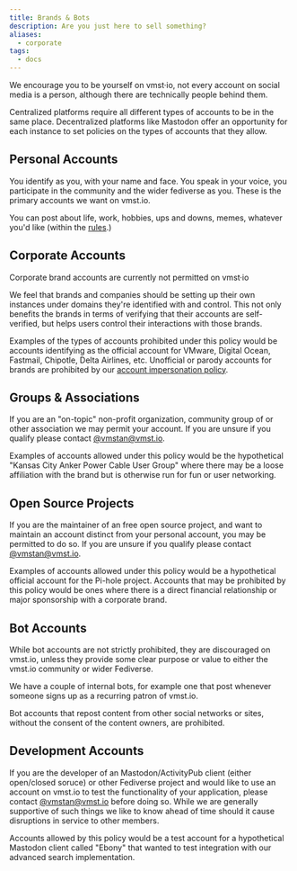 ```yaml
---
title: Brands & Bots
description: Are you just here to sell something?
aliases:
  - corporate
tags:
  - docs
---
```


We encourage you to be yourself on vmst·io, not every account on social media is a person, although there are technically people behind them.

Centralized platforms require all different types of accounts to be in the same place.
Decentralized platforms like Mastodon offer an opportunity for each instance to set policies on the types of accounts that they allow.

## Personal Accounts

You identify as you, with your name and face. You speak in your voice, you participate in the community and the wider fediverse as you.
These is the primary accounts we want on vmst.io.

You can post about life, work, hobbies, ups and downs, memes, whatever you'd like (within the [rules](/rules).)

## Corporate Accounts

Corporate brand accounts are currently not permitted on vmst·io

We feel that brands and companies should be setting up their own instances under domains they're identified with and control.
This not only benefits the brands in terms of verifying that their accounts are self-verified, but helps users control their interactions with those brands.

Examples of the types of accounts prohibited under this policy would be accounts identifying as the official account for VMware, Digital Ocean, Fastmail, Chipotle, Delta Airlines, etc. Unofficial or parody accounts for brands are prohibited by our [account impersonation policy](/rules).

## Groups & Associations

If you are an "on-topic" non-profit organization, community group of or other association we may permit your account. If you are unsure if you qualify please contact [@vmstan@vmst.io](https://vmst.io/@vmstan).

Examples of accounts allowed under this policy would be the hypothetical "Kansas City Anker Power Cable User Group" where there may be a loose affiliation with the brand but is otherwise run for fun or user networking. 

## Open Source Projects

If you are the maintainer of an free open source project, and want to maintain an account distinct from your personal account, you may be permitted to do so. If you are unsure if you qualify please contact [@vmstan@vmst.io](https://vmst.io/@vmstan).

Examples of accounts allowed under this policy would be a hypothetical official account for the Pi-hole project. Accounts that may be prohibited by this policy would be ones where there is a direct financial relationship or major sponsorship with a corporate brand.

## Bot Accounts

While bot accounts are not strictly prohibited, they are discouraged on vmst.io, unless they provide some clear purpose or value to either the vmst.io community or wider Fediverse.

We have a couple of internal bots, for example one that post whenever someone signs up as a recurring patron of vmst.io.

Bot accounts that repost content from other social networks or sites, without the consent of the content owners, are prohibited.

## Development Accounts

If you are the developer of an Mastodon/ActivityPub client (either open/closed soruce) or other Fediverse project and would like to use an account on vmst.io to test the functionality of your application, please contact [@vmstan@vmst.io](https://vmst.io/@vmstan) before doing so.
While we are generally supportive of such things we like to know ahead of time should it cause disruptions in service to other members.

Accounts allowed by this policy would be a test account for a hypothetical Mastodon client called "Ebony" that wanted to test integration with our advanced search implementation.